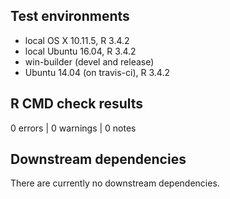 
## Test environments
* local OS X 10.11.5, R 3.4.2
* local Ubuntu 16.04, R 3.4.2
* win-builder (devel and release)
* Ubuntu 14.04 (on travis-ci), R 3.4.2


## R CMD check results
0 errors | 0 warnings | 0 notes


## Downstream dependencies
There are currently no downstream dependencies.